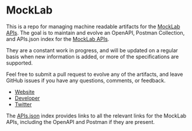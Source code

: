# MockLabThis is a repo for managing machine readable artifacts for the [MockLab APIs](https://get.mocklab.io). The goal is to maintain and evolve an OpenAPI, Postman Collection, and APIs.json index for the [MockLab APIs](https://get.mocklab.io).They are a constant work in progress, and will be updated on a regular basis when new information is added, or more of the specifications are supported.Feel free to submit a pull request to evolve any of the artifacts, and leave GitHub issues if you have any questions, comments, or feedback.- [Website](https://get.mocklab.io)- [Developer](https://get.mocklab.io)- [Twitter](https://twitter.com/TomAkehurst)The [APIs.json](https://github.com/api-evangelist/mocklab/blob/master/apis.json) index provides links to all the relevant links for the MockLab APIs, including the OpenAPI and Postman if they are present.